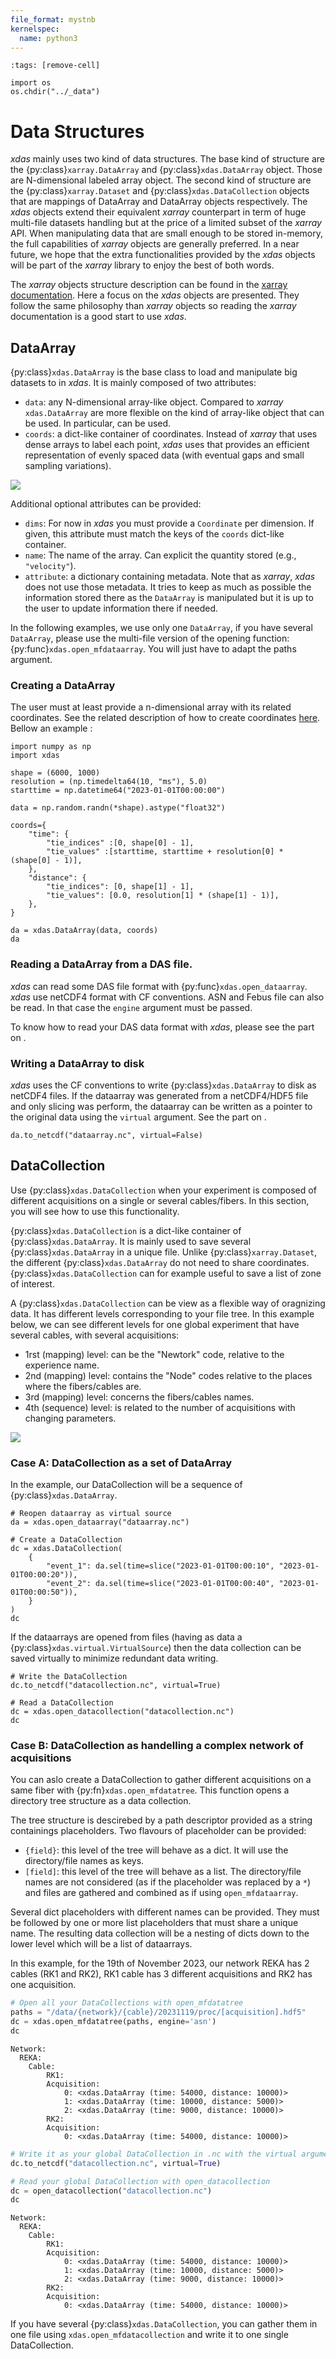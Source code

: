 ```yaml
---
file_format: mystnb
kernelspec:
  name: python3
---
```


```{code-cell}
:tags: [remove-cell]

import os
os.chdir("../_data")
```

# Data Structures

*xdas* mainly uses two kind of data structures. The base kind of structure are the 
{py:class}`xarray.DataArray` and {py:class}`xdas.DataArray` object. Those are 
N-dimensional labeled array object. The second kind of structure are the 
{py:class}`xarray.Dataset` and {py:class}`xdas.DataCollection` objects that are 
mappings of DataArray and DataArray objects respectively. The *xdas* objects extend 
their equivalent *xarray* counterpart in term of huge multi-file datasets handling but 
at the price of a limited subset of the *xarray* API. When manipulating data that are 
small enough to be stored in-memory, the full capabilities of *xarray* objects are 
generally preferred. In a near future, we hope that the extra functionalities provided 
by the *xdas* objects will be part of the *xarray* library to enjoy the best of both 
words.

The *xarray* objects structure description can be found in the 
[xarray documentation](https://docs.xarray.dev/en/stable/user-guide/data-structures.html). 
Here a focus on the *xdas* objects are presented. They follow the same philosophy than
*xarray* objects so reading the *xarray* documentation is a good start to use *xdas*.

## DataArray

{py:class}`xdas.DataArray` is the base class to load and manipulate big datasets to in 
*xdas*. It is mainly composed of two attributes: 

- `data`: any N-dimensional array-like object. Compared to *xarray* `xdas.DataArray` are
more flexible on the kind of array-like object that can be used. In particular, 
[](virtual-datasets.md) can be used.
- `coords`: a dict-like container of coordinates. Instead of *xarray* that uses dense
arrays to label each point, *xdas* uses [](interpolated-coordinates.md) that provides
an efficient representation of evenly spaced data (with eventual gaps and small
sampling variations). 

![](/_static/dataarray.svg)

Additional optional attributes can be provided:

- `dims`: For now in *xdas* you must provide a `Coordinate` per dimension. If given, 
this attribute must match the keys of the `coords` dict-like container.
- `name`: The name of the array. Can explicit the quantity stored (e.g., `"velocity"`).
- `attribute`: a dictionary containing metadata. Note that as *xarray*, *xdas* does not
use those metadata. It tries to keep as much as possible the information stored there 
as the `DataArray` is manipulated but it is up to the user to update information there 
if needed.

In the following examples, we use only one `DataArray`, if you have several `DataArray`, please use the multi-file version of the opening function: {py:func}`xdas.open_mfdataarray`. You will just have to adapt the paths argument.

### Creating a DataArray

The user must at least provide a n-dimensional array with its related coordinates. See 
the related description of how to create coordinates 
[here](interpolated-coordinates.md). Bellow an example :

```{code-cell}
import numpy as np
import xdas

shape = (6000, 1000)
resolution = (np.timedelta64(10, "ms"), 5.0)
starttime = np.datetime64("2023-01-01T00:00:00")

data = np.random.randn(*shape).astype("float32")

coords={
    "time": {
        "tie_indices" :[0, shape[0] - 1],
        "tie_values" :[starttime, starttime + resolution[0] * (shape[0] - 1)],
    },
    "distance": {
        "tie_indices": [0, shape[1] - 1],
        "tie_values": [0.0, resolution[1] * (shape[1] - 1)],
    },
}

da = xdas.DataArray(data, coords)
da
```

### Reading a DataArray from a DAS file.

*xdas* can read some DAS file format with {py:func}`xdas.open_dataarray`. *xdas* use 
netCDF4 format with CF conventions. ASN and Febus file can also be read. In that 
case the `engine` argument must be passed.

To know how to read your DAS data format with *xdas*, please see the part on [](data-formats.md).

### Writing a DataArray to disk

*xdas* uses the CF conventions to write {py:class}`xdas.DataArray` to disk as netCDF4 
files. If the dataarray was generated from a netCDF4/HDF5 file and only slicing was 
perform, the dataarray can be written as a pointer to the original data using the 
`virtual` argument. See the part on [](virtual-datasets.md).

```{code-cell}
da.to_netcdf("dataarray.nc", virtual=False)
```

## DataCollection

Use {py:class}`xdas.DataCollection` when your experiment is composed of different acquisitions on a single or several cables/fibers. In this section, you will see how to use this functionality.

{py:class}`xdas.DataCollection` is a dict-like container of {py:class}`xdas.DataArray`. 
It is mainly used to save several {py:class}`xdas.DataArray` in a unique file. Unlike 
{py:class}`xarray.Dataset`, the different {py:class}`xdas.DataArray` do not need to 
share coordinates. {py:class}`xdas.DataCollection` can for example useful to save a 
list of zone of interest. 

A {py:class}`xdas.DataCollection` can be view as a flexible way of oragnizing data. It has different levels corresponding to your file tree. In this example below, we can see different levels for one global experiment that have several cables, with several acquisitions:
- 1rst (mapping) level: can be the "Newtork" code, relative to the experience name.
- 2nd (mapping) level: contains the "Node" codes relative to the places where the fibers/cables are.
- 3rd (mapping) level: concerns the fibers/cables names.
- 4th (sequence) level: is related to the number of acquisitions with changing parameters.

![](/_static/datacollection.svg)

### Case A: DataCollection as a set of DataArray

In the example, our DataCollection will be a sequence of {py:class}`xdas.DataArray`.

```{code-cell}
# Reopen dataarray as virtual source
da = xdas.open_dataarray("dataarray.nc") 

# Create a DataCollection
dc = xdas.DataCollection(
    {
        "event_1": da.sel(time=slice("2023-01-01T00:00:10", "2023-01-01T00:00:20")), 
        "event_2": da.sel(time=slice("2023-01-01T00:00:40", "2023-01-01T00:00:50")),
    }
)
dc
```

If the dataarrays are opened from files (having as data a 
{py:class}`xdas.virtual.VirtualSource`) then the data collection can be saved virtually 
to minimize redundant data writing. 

```{code-cell}
# Write the DataCollection
dc.to_netcdf("datacollection.nc", virtual=True)
```

```{code-cell}
# Read a DataCollection
dc = xdas.open_datacollection("datacollection.nc")
dc
```

### Case B: DataCollection as handelling a complex network of acquisitions

You can aslo create a DataCollection to gather different acquisitions on a same fiber with {py:fn}`xdas.open_mfdatatree`. This function opens a directory tree structure as a data collection.

The tree structure is descirebed by a path descriptor provided as a string
containings placeholders. Two flavours of placeholder can be provided:

- `{field}`: this level of the tree will behave as a dict. It will use the
directory/file names as keys.
- `[field]`: this level of the tree will behave as a list. The directory/file
names are not considered (as if the placeholder was replaced by a `*`) and
files are gathered and combined as if using `open_mfdataarray`.

Several dict placeholders with different names can be provided. They must be
followed by one or more list placeholders that must share a unique name. The
resulting data collection will be a nesting of dicts down to the lower level
which will be a list of dataarrays.

In this example, for the 19th of November 2023, our network REKA has 2 cables (RK1 and RK2), RK1 cable has 3 different acquisitions and RK2 has one acquisition. 

```python
# Open all your DataCollections with open_mfdatatree
paths = "/data/{network}/{cable}/20231119/proc/[acquisition].hdf5"
dc = xdas.open_mfdatatree(paths, engine='asn')
dc
```
```text
Network:
  REKA:
    Cable:
        RK1: 
        Acquisition:
            0: <xdas.DataArray (time: 54000, distance: 10000)>
            1: <xdas.DataArray (time: 10000, distance: 5000)>
            2: <xdas.DataArray (time: 9000, distance: 10000)>
        RK2: 
        Acquisition:
            0: <xdas.DataArray (time: 54000, distance: 10000)>
```
```python
# Write it as your global DataCollection in .nc with the virtual argument True
dc.to_netcdf("datacollection.nc", virtual=True)
```
```python
# Read your global DataCollection with open_datacollection
dc = open_datacollection("datacollection.nc")
dc
```
```text
Network:
  REKA:
    Cable:
        RK1: 
        Acquisition:
            0: <xdas.DataArray (time: 54000, distance: 10000)>
            1: <xdas.DataArray (time: 10000, distance: 5000)>
            2: <xdas.DataArray (time: 9000, distance: 10000)>
        RK2: 
        Acquisition:
            0: <xdas.DataArray (time: 54000, distance: 10000)>
```

If you have several {py:class}`xdas.DataCollection`, you can gather them in one file using `xdas.open_mfdatacollection` and write it to one single DataCollection.